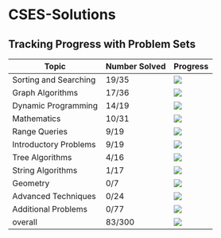 # CSES-Solutions

## Tracking Progress with Problem Sets

| Topic         | Number Solved | Progress                                  |
|-----------------------|---------------|-------------------------------------------|
| Sorting and Searching | 19/35 | ![](https://geps.dev/progress/54) |
| Graph Algorithms | 17/36 | ![](https://geps.dev/progress/47) |
| Dynamic Programming | 14/19 | ![](https://geps.dev/progress/73) |
| Mathematics | 10/31 | ![](https://geps.dev/progress/32) |
| Range Queries | 9/19 | ![](https://geps.dev/progress/47) |
| Introductory Problems | 9/19 | ![](https://geps.dev/progress/47) |
| Tree Algorithms | 4/16 | ![](https://geps.dev/progress/25) |
| String Algorithms | 1/17 | ![](https://geps.dev/progress/5) |
| Geometry | 0/7 | ![](https://geps.dev/progress/0) |
| Advanced Techniques | 0/24 | ![](https://geps.dev/progress/0) |
| Additional Problems | 0/77 | ![](https://geps.dev/progress/0) |
| overall               | 83/300 | ![](https://geps.dev/progress/27) |


